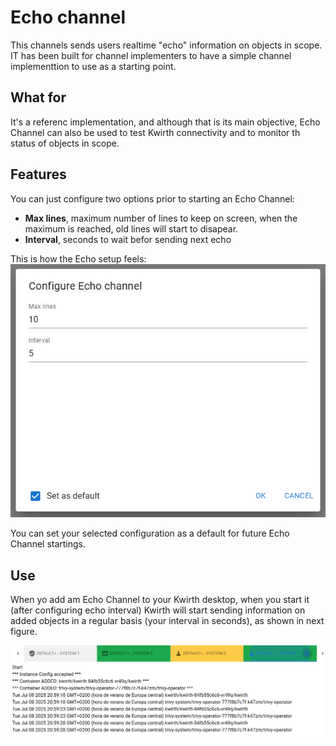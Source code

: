 # Echo channel
This channels sends users realtime "echo" information on objects in scope. IT has been built for channel implementers to have a simple channel implementtion to use as a starting point.

## What for
It's a referenc implementation, and  although that is its main objective, Echo Channel can also be used to test Kwirth connectivity and to monitor th status of objects in scope.

## Features
You can just configure two options prior to starting an Echo Channel:

  - **Max lines**, maximum number of lines to keep on screen, when the maximum is reached, old lines will start to disapear.
  - **Interval**, seconds to wait befor sending next echo

This is how the Echo setup feels:
![echosetup](./ch-echo-setup.png)

You can set your selected configuration as a default for future Echo Channel startings.

## Use
When yo add am Echo Channel to your Kwirth desktop, when you start it (after configuring echo interval) Kwirth will start sending information on added objects in a regular basis (your interval in seconds), as shown in next figure.

![echo-running](./ch-echo-running.png)
